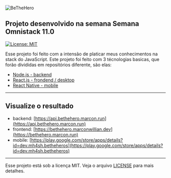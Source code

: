   ![BeTheHero][logo-image]

  ## Projeto desenvolvido na semana Semana Omnistack 11.0 
  [![License: MIT][license-image]][license-link]<br>

  Esse projeto foi feito com a intensão de platicar meus conhecimentos na stack do JavaScript.
  Este projeto foi feito com 3 técnologias basicas, que forão divididas em repositórios diferente, são elas:
  - [Node.js - backend][repo-backend]
  - [React.js - frondend / desktop][repo-frontend]
  - [React Native - mobile][repo-mobile]

  ****
  ## Visualize o resultado
  - backend: [https://api.bethehero.marcon.run](https://api.bethehero.marcon.run)
  - frontend: [https://bethehero.marconwillian.dev](https://bethehero.marcon.run)
  - mobile: [https://play.google.com/store/apps/details?id=dev.mh4sh.betheheros](https://play.google.com/store/apps/details?id=dev.mh4sh.betheheros)
  
  ***
  Esse projeto está sob a licença MIT. Veja o arquivo [LICENSE](https://github.com/marconwillian/BeTheHero_backend/blob/master/LICENSE) para mais detalhes.


  <!-- Markdown link & img dfn's -->
  [logo-image]: https://i.imgur.com/ftyy51h.png
  [license-image]: https://img.shields.io/badge/License-MIT-yellow.svg
  [license-link]: https://opensource.org/licenses/MIT
  [repo-backend]: https://github.com/marconwillian/BeTheHero/tree/master/backend#projeto-desenvolvido-na-semana-semana-omnistack-110
  [repo-frontend]: https://github.com/marconwillian/BeTheHero/tree/master/frontend#projeto-desenvolvido-na-semana-semana-omnistack-110
  [repo-mobile]: https://github.com/marconwillian/BeTheHero/tree/master/mobile#projeto-desenvolvido-na-semana-semana-omnistack-110
